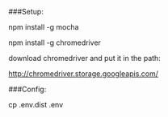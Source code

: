 ###Setup:

npm install -g mocha

npm install -g chromedriver

download chromedriver and put it in the path:

http://chromedriver.storage.googleapis.com/

###Config:

cp .env.dist .env 
